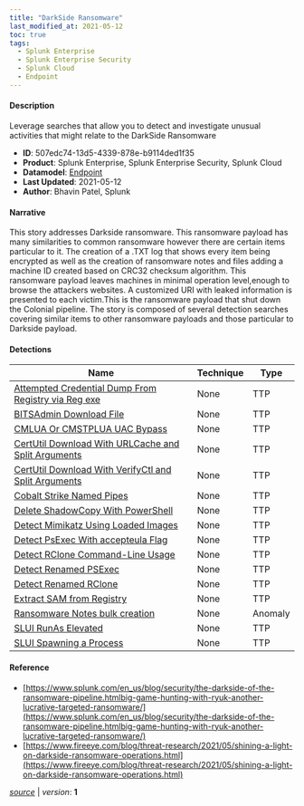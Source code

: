 ```yaml
---
title: "DarkSide Ransomware"
last_modified_at: 2021-05-12
toc: true
tags:
  - Splunk Enterprise
  - Splunk Enterprise Security
  - Splunk Cloud
  - Endpoint
---
```


#### Description

Leverage searches that allow you to detect and investigate unusual activities that might relate to the DarkSide Ransomware

- **ID**: 507edc74-13d5-4339-878e-b9114ded1f35
- **Product**: Splunk Enterprise, Splunk Enterprise Security, Splunk Cloud
- **Datamodel**: [Endpoint](https://docs.splunk.com/Documentation/CIM/latest/User/Endpoint)
- **Last Updated**: 2021-05-12
- **Author**: Bhavin Patel, Splunk

#### Narrative

This story addresses Darkside ransomware. This ransomware payload has many similarities to common ransomware however there are certain items particular to it. The creation of a .TXT log that shows every item being encrypted as well as the creation of ransomware notes and files adding a machine ID created based on CRC32 checksum algorithm. This ransomware payload leaves machines in minimal operation level,enough to browse the attackers websites. A customized URI with leaked information is presented to each victim.This is the ransomware payload that shut down the Colonial pipeline. The story is composed of several detection searches covering similar items to other ransomware payloads and those particular to Darkside payload.

#### Detections

| Name        | Technique   | Type         |
| ----------- | ----------- |--------------|
| [Attempted Credential Dump From Registry via Reg exe](/endpoint/attempted_credential_dump_from_registry_via_reg_exe/) | None | TTP |
| [BITSAdmin Download File](/endpoint/bitsadmin_download_file/) | None | TTP |
| [CMLUA Or CMSTPLUA UAC Bypass](/endpoint/cmlua_or_cmstplua_uac_bypass/) | None | TTP |
| [CertUtil Download With URLCache and Split Arguments](/endpoint/certutil_download_with_urlcache_and_split_arguments/) | None | TTP |
| [CertUtil Download With VerifyCtl and Split Arguments](/endpoint/certutil_download_with_verifyctl_and_split_arguments/) | None | TTP |
| [Cobalt Strike Named Pipes](/endpoint/cobalt_strike_named_pipes/) | None | TTP |
| [Delete ShadowCopy With PowerShell](/endpoint/delete_shadowcopy_with_powershell/) | None | TTP |
| [Detect Mimikatz Using Loaded Images](/endpoint/detect_mimikatz_using_loaded_images/) | None | TTP |
| [Detect PsExec With accepteula Flag](/endpoint/detect_psexec_with_accepteula_flag/) | None | TTP |
| [Detect RClone Command-Line Usage](/endpoint/detect_rclone_command-line_usage/) | None | TTP |
| [Detect Renamed PSExec](/endpoint/detect_renamed_psexec/) | None | TTP |
| [Detect Renamed RClone](/endpoint/detect_renamed_rclone/) | None | TTP |
| [Extract SAM from Registry](/endpoint/extract_sam_from_registry/) | None | TTP |
| [Ransomware Notes bulk creation](/endpoint/ransomware_notes_bulk_creation/) | None | Anomaly |
| [SLUI RunAs Elevated](/endpoint/slui_runas_elevated/) | None | TTP |
| [SLUI Spawning a Process](/endpoint/slui_spawning_a_process/) | None | TTP |

#### Reference

* [https://www.splunk.com/en_us/blog/security/the-darkside-of-the-ransomware-pipeline.htmlbig-game-hunting-with-ryuk-another-lucrative-targeted-ransomware/](https://www.splunk.com/en_us/blog/security/the-darkside-of-the-ransomware-pipeline.htmlbig-game-hunting-with-ryuk-another-lucrative-targeted-ransomware/)
* [https://www.fireeye.com/blog/threat-research/2021/05/shining-a-light-on-darkside-ransomware-operations.html](https://www.fireeye.com/blog/threat-research/2021/05/shining-a-light-on-darkside-ransomware-operations.html)



[*source*](https://github.com/splunk/security_content/tree/develop/stories/darkside_ransomware.yml) \| *version*: **1**